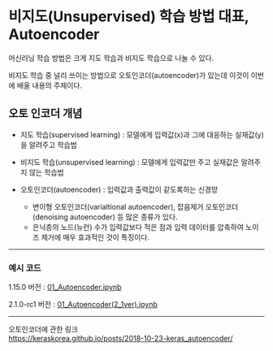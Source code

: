 # 비지도(Unsupervised) 학습 방법 대표, Autoencoder

머신러닝 학습 방법은 크게 지도 학습과 비지도 학습으로 나눌 수 있다.

비지도 학습 중 널리 쓰이는 방법으로 오토인코더(autoencoder)가 있는데 이것이 이번에 배울 내용의 주제이다.

## 오토 인코더 개념

+ 지도 학습(supervised learning) : 모델에게 입력값(x)과 그에 대응하는 실재값(y)을 알려주고 학습법
+ 비지도 학습(unsupervised learning) : 모델에게 입력값만 주고 실재값은 알려주지 않는 학습법

+ 오토인코더(autoencoder) : 입력값과 출력값이 같도록하는 신경망
  + 변이형 오토인코더(varialtional autoencoder), 잡음제거 오토인코더(denoising autoencoder) 등 많은 종류가 있다.
  + 은닉층의 노드(뉴런) 수가 입력값보다 적은 점과 입력 데이터를 압축하여 노이즈 제거에 매우 효과적인 것이 특징이다.
  
---
### 예시 코드

1.15.0 버전 : [01_Autoencoder.ipynb](https://github.com/ii200400/Tensorflow_Tutorial/blob/master/08%20-%20Autoencoder/01_Autoencoder.ipynb)

2.1.0-rc1 버전 : [01_Autoencoder(2_1ver).ipynb](https://github.com/ii200400/Tensorflow_Tutorial/blob/master/08%20-%20Autoencoder/01_Autoencoder(2_1ver).ipynb)

---

오토인코더에 관한 링크\
https://keraskorea.github.io/posts/2018-10-23-keras_autoencoder/
